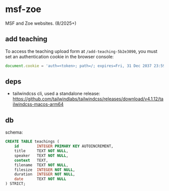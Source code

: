 # msf-zoe

MSF and Zoe websites. (8/2025+)

## add teaching

To access the teaching upload form at `/add-teaching-5b2e3090`, you must set an
authentication cookie in the browser console:

```javascript
document.cookie = 'auth=<token>; path=/; expires=Fri, 31 Dec 2037 23:59:59 GMT';
```

## deps

- tailwindcss cli, used a standalone release:
  https://github.com/tailwindlabs/tailwindcss/releases/download/v4.1.12/tailwindcss-macos-arm64

## db

schema:

```sql
CREATE TABLE teachings (
    id        INTEGER PRIMARY KEY AUTOINCREMENT,
    title     TEXT NOT NULL,
    speaker   TEXT NOT NULL,
    context   TEXT,
    filename  TEXT NOT NULL,
    filesize  INTEGER NOT NULL,
    duration  INTEGER NOT NULL,
    date      TEXT NOT NULL
) STRICT;
```
